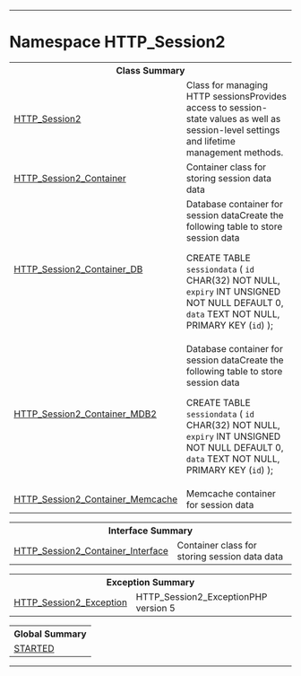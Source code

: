 - - -

# Namespace HTTP_Session2 #

<table class="title">
<tr><th colspan="2" class="title">Class Summary</th></tr>
<tr><td class="name"><a href="https://github.com/JeyDotC/Hirudo-docs/blob/master/http_session2/http_session2.html">HTTP_Session2</a></td><td class="description">Class for managing HTTP sessionsProvides access to session-state values as well as session-level
settings and lifetime management methods.
</td></tr>
<tr><td class="name"><a href="https://github.com/JeyDotC/Hirudo-docs/blob/master/http_session2/http_session2_container.html">HTTP_Session2_Container</a></td><td class="description">Container class for storing session data data</td></tr>
<tr><td class="name"><a href="https://github.com/JeyDotC/Hirudo-docs/blob/master/http_session2/http_session2_container_db.html">HTTP_Session2_Container_DB</a></td><td class="description">Database container for session dataCreate the following table to store session data

CREATE TABLE `sessiondata` (
`id` CHAR(32) NOT NULL,
`expiry` INT UNSIGNED NOT NULL DEFAULT 0,
`data` TEXT NOT NULL,
PRIMARY KEY (`id`)
);
</td></tr>
<tr><td class="name"><a href="https://github.com/JeyDotC/Hirudo-docs/blob/master/http_session2/http_session2_container_mdb2.html">HTTP_Session2_Container_MDB2</a></td><td class="description">Database container for session dataCreate the following table to store session data

CREATE TABLE `sessiondata` (
`id` CHAR(32) NOT NULL,
`expiry` INT UNSIGNED NOT NULL DEFAULT 0,
`data` TEXT NOT NULL,
PRIMARY KEY (`id`)
);
</td></tr>
<tr><td class="name"><a href="https://github.com/JeyDotC/Hirudo-docs/blob/master/http_session2/http_session2_container_memcache.html">HTTP_Session2_Container_Memcache</a></td><td class="description">Memcache container for session data</td></tr>
</table>

<table class="title">
<tr><th colspan="2" class="title">Interface Summary</th></tr>
<tr><td class="name"><a href="https://github.com/JeyDotC/Hirudo-docs/blob/master/http_session2/http_session2_container_interface.html">HTTP_Session2_Container_Interface</a></td><td class="description">Container class for storing session data data</td></tr>
</table>

<table class="title">
<tr><th colspan="2" class="title">Exception Summary</th></tr>
<tr><td class="name"><a href="https://github.com/JeyDotC/Hirudo-docs/blob/master/http_session2/http_session2_exception.html">HTTP_Session2_Exception</a></td><td class="description">HTTP_Session2_ExceptionPHP version 5</td></tr>
</table>

<table class="title">
<tr><th colspan="2" class="title">Global Summary</th></tr>
<tr><td class="name"><a href="package-globals.md#STARTED">STARTED</a></td><td class="description"></td></tr>
</table>

- - -

